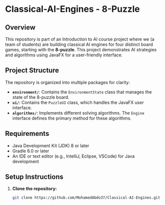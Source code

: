 # Classical-AI-Engines - 8-Puzzle

## Overview
This repository is part of an Introduction to AI course project where we (a team of students) are building classical AI engines for four distinct board games, starting with the **8-puzzle**. This project demonstrates AI strategies and algorithms using JavaFX for a user-friendly interface.

## Project Structure
The repository is organized into multiple packages for clarity:
- **`environment/`**: Contains the `EnvironmentState` class that manages the state of the 8-puzzle board.
- **`ui/`**: Contains the `PuzzleUI` class, which handles the JavaFX user interface.
- **`algorithms/`**: Implements different solving algorithms. The `Engine` interface defines the primary method for these algorithms.

## Requirements
- Java Development Kit (JDK) 8 or later
- Gradle 6.0 or later
- An IDE or text editor (e.g., IntelliJ, Eclipse, VSCode) for Java development

## Setup Instructions
1. **Clone the repository:**
   ```bash
   git clone https://github.com/MohamedAbdo37/Classical-AI-Engines.git
